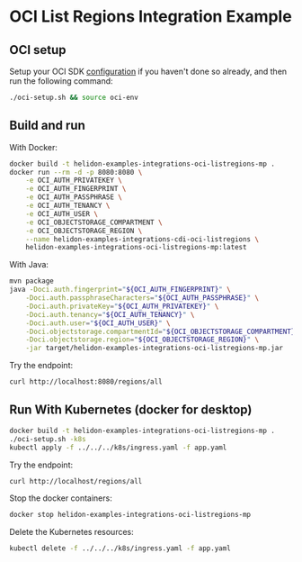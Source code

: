 # OCI List Regions Integration Example

## OCI setup

Setup your OCI SDK [configuration](https://docs.cloud.oracle.com/iaas/Content/API/Concepts/sdkconfig.htm)
 if you haven't done so already, and then run the following command:
```bash
./oci-setup.sh && source oci-env
```


## Build and run

With Docker:
```bash
docker build -t helidon-examples-integrations-oci-listregions-mp .
docker run --rm -d -p 8080:8080 \
    -e OCI_AUTH_PRIVATEKEY \
    -e OCI_AUTH_FINGERPRINT \
    -e OCI_AUTH_PASSPHRASE \
    -e OCI_AUTH_TENANCY \
    -e OCI_AUTH_USER \
    -e OCI_OBJECTSTORAGE_COMPARTMENT \
    -e OCI_OBJECTSTORAGE_REGION \
    --name helidon-examples-integrations-cdi-oci-listregions \
    helidon-examples-integrations-oci-listregions-mp:latest
```

With Java:
```bash
mvn package
java -Doci.auth.fingerprint="${OCI_AUTH_FINGERPRINT}" \
    -Doci.auth.passphraseCharacters="${OCI_AUTH_PASSPHRASE}" \
    -Doci.auth.privateKey="${OCI_AUTH_PRIVATEKEY}" \
    -Doci.auth.tenancy="${OCI_AUTH_TENANCY}" \
    -Doci.auth.user="${OCI_AUTH_USER}" \
    -Doci.objectstorage.compartmentId="${OCI_OBJECTSTORAGE_COMPARTMENT}" \
    -Doci.objectstorage.region="${OCI_OBJECTSTORAGE_REGION}" \
    -jar target/helidon-examples-integrations-oci-listregions-mp.jar
```

Try the endpoint:

```bash
curl http://localhost:8080/regions/all
```

## Run With Kubernetes (docker for desktop)

```bash
docker build -t helidon-examples-integrations-oci-listregions-mp .
./oci-setup.sh -k8s
kubectl apply -f ../../../k8s/ingress.yaml -f app.yaml
```

Try the endpoint:

```bash
curl http://localhost/regions/all
```

Stop the docker containers:
```bash
docker stop helidon-examples-integrations-oci-listregions-mp
```

Delete the Kubernetes resources:
```bash
kubectl delete -f ../../../k8s/ingress.yaml -f app.yaml
```
